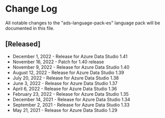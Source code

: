 # Change Log
All notable changes to the "ads-language-pack-es" language pack will be documented in this file.

## [Released]
* December 1, 2022 - Release for Azure Data Studio 1.41
* November 16, 2022 - Patch for 1.40 release
* November 9, 2022 - Release for Azure Data Studio 1.40
* August 12, 2022 - Release for Azure Data Studio 1.39
* July 20, 2022 - Release for Azure Data Studio 1.38
* June 3, 2022 - Release for Azure Data Studio 1.37
* April 6, 2022 - Release for Azure Data Studio 1.36
* February 23, 2022 - Release for Azure Data Studio 1.35
* December 14, 2021 - Release for Azure Data Studio 1.34
* September 2, 2021 - Release for Azure Data Studio 1.33
* May 21, 2021 - Release for Azure Data Studio 1.29
